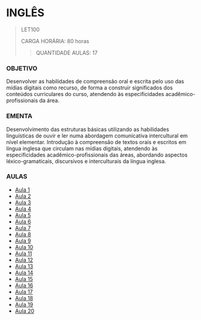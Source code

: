 # INGLÊS

> LET100
>>
> CARGA HORÁRIA: 80 horas
>
>> QUANTIDADE AULAS: 17

### OBJETIVO

Desenvolver as habilidades de compreensão oral e escrita pelo uso das mídias digitais como recurso, de forma a construir significados dos conteúdos curriculares do curso, atendendo às especificidades acadêmico-profissionais da área.

### EMENTA

Desenvolvimento das estruturas básicas utilizando as habilidades linguísticas de ouvir e ler numa abordagem comunicativa intercultural em nível elementar. Introdução à compreensão de textos orais e escritos em língua inglesa que circulam nas mídias digitais, atendendo às especificidades acadêmico-profissionais das áreas, abordando aspectos léxico-gramaticais, discursivos e interculturais da língua inglesa.

### AULAS

- [Aula 1](https://www.youtube.com/watch?v=JKRd6q3YLmk)
- [Aula 2](https://www.youtube.com/watch?v=QgpvgNI5Rug)
- [Aula 3](https://www.youtube.com/watch?v=lsVo9J59fIg)
- [Aula 4](https://www.youtube.com/watch?v=v4GDvUijh2c)
- [Aula 5](https://www.youtube.com/watch?v=kX0UKwoD-cM)
- [Aula 6](https://www.youtube.com/watch?v=nXQIq8CbuPk)
- [Aula 7](https://www.youtube.com/watch?v=6k3mTyaRfd4)
- [Aula 8](https://www.youtube.com/watch?v=CHg21YQ5j4c)
- [Aula 9](https://www.youtube.com/watch?v=ALV8zqxZ_l8)
- [Aula 10](https://www.youtube.com/watch?v=nj2xSbRS1Lk)
- [Aula 11](https://www.youtube.com/watch?v=DupEWPyM9PQ)
- [Aula 12](https://www.youtube.com/watch?v=9VRO69il5RI)
- [Aula 13](https://www.youtube.com/watch?v=kDg1xIt7u_4)
- [Aula 14](https://www.youtube.com/watch?v=SbXIuERQlLo)
- [Aula 15](https://www.youtube.com/watch?v=CqWPZH-MvaU)
- [Aula 16](https://www.youtube.com/watch?v=YiTF-Z2YE_U)
- [Aula 17](https://www.youtube.com/watch?v=wWNghFU-OsE)
- [Aula 18](https://www.youtube.com/watch?v=VnFP1IdWO0E)
- [Aula 19](https://www.youtube.com/watch?v=Ngu5iPqySmY)
- [Aula 20](https://www.youtube.com/watch?v=ahx8AqYLxZM)
